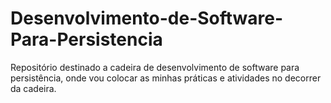 # Desenvolvimento-de-Software-Para-Persistencia
Repositório destinado a cadeira de desenvolvimento de software para persistência, onde vou colocar as minhas práticas e atividades no decorrer da cadeira.  
